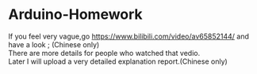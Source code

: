 # Arduino-Homework
If you feel very vague,go https://www.bilibili.com/video/av65852144/ and have a look ; (Chinese only)   
There are more details for people who watched that vedio.   
Later I will upload a very detailed explanation report.(Chinese only)
